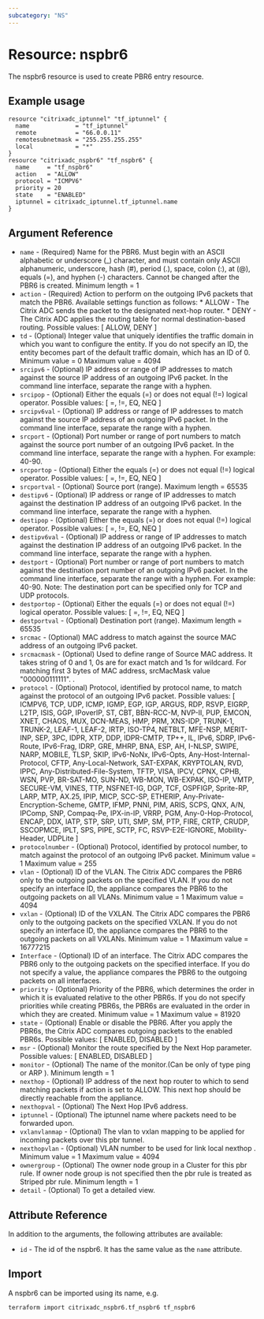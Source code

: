 ```yaml
---
subcategory: "NS"
---
```


# Resource: nspbr6

The nspbr6 resource is used to create PBR6 entry resource.


## Example usage

```hcl
resource "citrixadc_iptunnel" "tf_iptunnel" {
  name             = "tf_iptunnel"
  remote           = "66.0.0.11"
  remotesubnetmask = "255.255.255.255"
  local            = "*"
}
resource "citrixadc_nspbr6" "tf_nspbr6" {
  name     = "tf_nspbr6"
  action   = "ALLOW"
  protocol = "ICMPV6"
  priority = 20
  state    = "ENABLED"
  iptunnel = citrixadc_iptunnel.tf_iptunnel.name
}
```


## Argument Reference

* `name` - (Required) Name for the PBR6. Must begin with an ASCII alphabetic or underscore \(_\) character, and must contain only ASCII alphanumeric, underscore, hash \(\#\), period \(.\), space, colon \(:\), at \(@\), equals \(=\), and hyphen \(-\) characters. Cannot be changed after the PBR6 is created. Minimum length =  1
* `action` - (Required) Action to perform on the outgoing IPv6 packets that match the PBR6. Available settings function as follows: * ALLOW - The Citrix ADC sends the packet to the designated next-hop router. * DENY - The Citrix ADC applies the routing table for normal destination-based routing. Possible values: [ ALLOW, DENY ]
* `td` - (Optional) Integer value that uniquely identifies the traffic domain in which you want to configure the entity. If you do not specify an ID, the entity becomes part of the default traffic domain, which has an ID of 0. Minimum value =  0 Maximum value =  4094
* `srcipv6` - (Optional) IP address or range of IP addresses to match against the source IP address of an outgoing IPv6 packet. In the command line interface, separate the range with a hyphen.
* `srcipop` - (Optional) Either the equals (=) or does not equal (!=) logical operator. Possible values: [ =, !=, EQ, NEQ ]
* `srcipv6val` - (Optional) IP address or range of IP addresses to match against the source IP address of an outgoing IPv6 packet. In the command line interface, separate the range with a hyphen.
* `srcport` - (Optional) Port number or range of port numbers to match against the source port number of an outgoing IPv6 packet. In the command line interface, separate the range with a hyphen. For example: 40-90.
* `srcportop` - (Optional) Either the equals (=) or does not equal (!=) logical operator. Possible values: [ =, !=, EQ, NEQ ]
* `srcportval` - (Optional) Source port (range). Maximum length =  65535
* `destipv6` - (Optional) IP address or range of IP addresses to match against the destination IP address of an outgoing IPv6 packet.  In the command line interface, separate the range with a hyphen.
* `destipop` - (Optional) Either the equals (=) or does not equal (!=) logical operator. Possible values: [ =, !=, EQ, NEQ ]
* `destipv6val` - (Optional) IP address or range of IP addresses to match against the destination IP address of an outgoing IPv6 packet.  In the command line interface, separate the range with a hyphen.
* `destport` - (Optional) Port number or range of port numbers to match against the destination port number of an outgoing IPv6 packet. In the command line interface, separate the range with a hyphen. For example: 40-90. Note: The destination port can be specified only for TCP and UDP protocols.
* `destportop` - (Optional) Either the equals (=) or does not equal (!=) logical operator. Possible values: [ =, !=, EQ, NEQ ]
* `destportval` - (Optional) Destination port (range). Maximum length =  65535
* `srcmac` - (Optional) MAC address to match against the source MAC address of an outgoing IPv6 packet.
* `srcmacmask` - (Optional) Used to define range of Source MAC address. It takes string of 0 and 1, 0s are for exact match and 1s for wildcard. For matching first 3 bytes of MAC address, srcMacMask value "000000111111". .
* `protocol` - (Optional) Protocol, identified by protocol name, to match against the protocol of an outgoing IPv6 packet. Possible values: [ ICMPV6, TCP, UDP, ICMP, IGMP, EGP, IGP, ARGUS, RDP, RSVP, EIGRP, L2TP, ISIS, GGP, IPoverIP, ST, CBT, BBN-RCC-M, NVP-II, PUP, EMCON, XNET, CHAOS, MUX, DCN-MEAS, HMP, PRM, XNS-IDP, TRUNK-1, TRUNK-2, LEAF-1, LEAF-2, IRTP, ISO-TP4, NETBLT, MFE-NSP, MERIT-INP, SEP, 3PC, IDPR, XTP, DDP, IDPR-CMTP, TP++, IL, IPv6, SDRP, IPv6-Route, IPv6-Frag, IDRP, GRE, MHRP, BNA, ESP, AH, I-NLSP, SWIPE, NARP, MOBILE, TLSP, SKIP, IPv6-NoNx, IPv6-Opts, Any-Host-Internal-Protocol, CFTP, Any-Local-Network, SAT-EXPAK, KRYPTOLAN, RVD, IPPC, Any-Distributed-File-System, TFTP, VISA, IPCV, CPNX, CPHB, WSN, PVP, BR-SAT-MO, SUN-ND, WB-MON, WB-EXPAK, ISO-IP, VMTP, SECURE-VM, VINES, TTP, NSFNET-IG, DGP, TCF, OSPFIGP, Sprite-RP, LARP, MTP, AX.25, IPIP, MICP, SCC-SP, ETHERIP, Any-Private-Encryption-Scheme, GMTP, IFMP, PNNI, PIM, ARIS, SCPS, QNX, A/N, IPComp, SNP, Compaq-Pe, IPX-in-IP, VRRP, PGM, Any-0-Hop-Protocol, ENCAP, DDX, IATP, STP, SRP, UTI, SMP, SM, PTP, FIRE, CRTP, CRUDP, SSCOPMCE, IPLT, SPS, PIPE, SCTP, FC, RSVP-E2E-IGNORE, Mobility-Header, UDPLite ]
* `protocolnumber` - (Optional) Protocol, identified by protocol number, to match against the protocol of an outgoing IPv6 packet. Minimum value =  1 Maximum value =  255
* `vlan` - (Optional) ID of the VLAN. The Citrix ADC compares the PBR6 only to the outgoing packets on the specified VLAN. If you do not specify an interface ID, the appliance compares the PBR6 to the outgoing packets on all VLANs. Minimum value =  1 Maximum value =  4094
* `vxlan` - (Optional) ID of the VXLAN. The Citrix ADC compares the PBR6 only to the outgoing packets on the specified VXLAN. If you do not specify an interface ID, the appliance compares the PBR6 to the outgoing packets on all VXLANs. Minimum value =  1 Maximum value =  16777215
* `Interface` - (Optional) ID of an interface. The Citrix ADC compares the PBR6 only to the outgoing packets on the specified interface. If you do not specify a value, the appliance compares the PBR6 to the outgoing packets on all interfaces.
* `priority` - (Optional) Priority of the PBR6, which determines the order in which it is evaluated relative to the other PBR6s. If you do not specify priorities while creating PBR6s, the PBR6s are evaluated in the order in which they are created. Minimum value =  1 Maximum value =  81920
* `state` - (Optional) Enable or disable the PBR6. After you apply the PBR6s, the Citrix ADC compares outgoing packets to the enabled PBR6s. Possible values: [ ENABLED, DISABLED ]
* `msr` - (Optional) Monitor the route specified by the Next Hop parameter. Possible values: [ ENABLED, DISABLED ]
* `monitor` - (Optional) The name of the monitor.(Can be only of type ping or ARP ). Minimum length =  1
* `nexthop` - (Optional) IP address of the next hop router to which to send matching packets if action is set to ALLOW. This next hop should be directly reachable from the appliance.
* `nexthopval` - (Optional) The Next Hop IPv6 address.
* `iptunnel` - (Optional) The iptunnel name where packets need to be forwarded upon.
* `vxlanvlanmap` - (Optional) The vlan to vxlan mapping to be applied for incoming packets over this pbr tunnel.
* `nexthopvlan` - (Optional) VLAN number to be used for link local nexthop . Minimum value =  1 Maximum value =  4094
* `ownergroup` - (Optional) The owner node group in a Cluster for this pbr rule. If owner node group is not specified then the pbr rule is treated as Striped pbr rule. Minimum length =  1
* `detail` - (Optional) To get a detailed view.


## Attribute Reference

In addition to the arguments, the following attributes are available:

* `id` - The id of the nspbr6. It has the same value as the `name` attribute.


## Import

A nspbr6 can be imported using its name, e.g.

```shell
terraform import citrixadc_nspbr6.tf_nspbr6 tf_nspbr6
```
